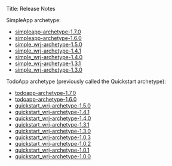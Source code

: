 Title: Release Notes

SimpleApp archetype:

* [simpleapp-archetype-1.7.0](simpleapp-archetype-1.7.0.html)
* [simpleapp-archetype-1.6.0](simpleapp-archetype-1.6.0.html)
* [simple_wrj-archetype-1.5.0](simple_wrj-archetype-1.5.0.html)
* [simple_wrj-archetype-1.4.1](simple_wrj-archetype-1.4.1.html)
* [simple_wrj-archetype-1.4.0](simple_wrj-archetype-1.4.0.html)
* [simple_wrj-archetype-1.3.1](simple_wrj-archetype-1.3.1.html)
* [simple_wrj-archetype-1.3.0](simple_wrj-archetype-1.3.0.html)

TodoApp archetype (previously called the Quickstart archetype):

* [todoapp-archetype-1.7.0](todoapp-archetype-1.7.0.html)
* [todoapp-archetype-1.6.0](todoapp-archetype-1.6.0.html)
* [quickstart_wrj-archetype-1.5.0](quickstart_wrj-archetype-1.5.0.html)
* [quickstart_wrj-archetype-1.4.1](quickstart_wrj-archetype-1.4.1.html)
* [quickstart_wrj-archetype-1.4.0](quickstart_wrj-archetype-1.4.0.html)
* [quickstart_wrj-archetype-1.3.1](quickstart_wrj-archetype-1.3.1.html)
* [quickstart_wrj-archetype-1.3.0](quickstart_wrj-archetype-1.3.0.html)
* [quickstart_wrj-archetype-1.0.3](quickstart_wrj-archetype-1.0.3.html)
* [quickstart_wrj-archetype-1.0.2](quickstart_wrj-archetype-1.0.2.html)
* [quickstart_wrj-archetype-1.0.1](quickstart_wrj-archetype-1.0.1.html)
* [quickstart_wrj-archetype-1.0.0](quickstart_wrj-archetype-1.0.0.html)

